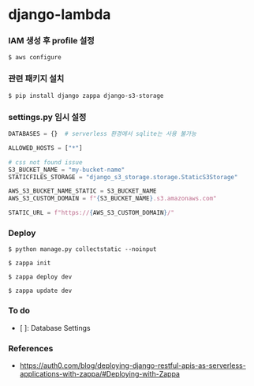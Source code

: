 # django-lambda


### IAM 생성 후 profile 설정

```shell
$ aws configure
```

### 관련 패키지 설치

```shell
$ pip install django zappa django-s3-storage
```


### settings.py 임시 설정
```python
DATABASES = {}  # serverless 환경에서 sqlite는 사용 불가능

ALLOWED_HOSTS = ["*"]

# css not found issue
S3_BUCKET_NAME = "my-bucket-name"
STATICFILES_STORAGE = "django_s3_storage.storage.StaticS3Storage"

AWS_S3_BUCKET_NAME_STATIC = S3_BUCKET_NAME
AWS_S3_CUSTOM_DOMAIN = f"{S3_BUCKET_NAME}.s3.amazonaws.com"

STATIC_URL = f"https://{AWS_S3_CUSTOM_DOMAIN}/" 

```

### Deploy
```shell
$ python manage.py collectstatic --noinput

$ zappa init

$ zappa deploy dev

$ zappa update dev
```


### To do
- [ ]: Database Settings


### References
- https://auth0.com/blog/deploying-django-restful-apis-as-serverless-applications-with-zappa/#Deploying-with-Zappa
